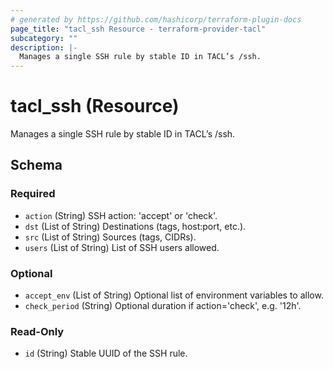 ```yaml
---
# generated by https://github.com/hashicorp/terraform-plugin-docs
page_title: "tacl_ssh Resource - terraform-provider-tacl"
subcategory: ""
description: |-
  Manages a single SSH rule by stable ID in TACL’s /ssh.
---
```


# tacl_ssh (Resource)

Manages a single SSH rule by stable ID in TACL’s /ssh.



<!-- schema generated by tfplugindocs -->
## Schema

### Required

- `action` (String) SSH action: 'accept' or 'check'.
- `dst` (List of String) Destinations (tags, host:port, etc.).
- `src` (List of String) Sources (tags, CIDRs).
- `users` (List of String) List of SSH users allowed.

### Optional

- `accept_env` (List of String) Optional list of environment variables to allow.
- `check_period` (String) Optional duration if action='check', e.g. '12h'.

### Read-Only

- `id` (String) Stable UUID of the SSH rule.
